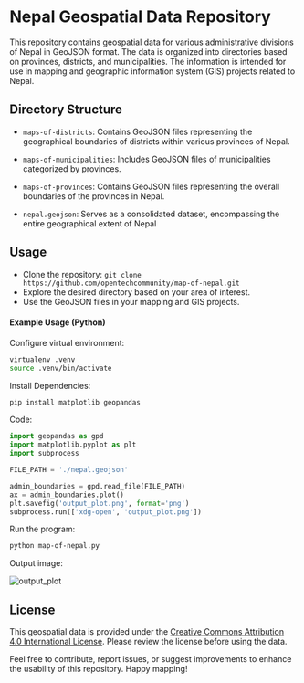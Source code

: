 # Nepal Geospatial Data Repository

This repository contains geospatial data for various administrative divisions of Nepal in GeoJSON format. The data is organized into directories based on provinces, districts, and municipalities. The information is intended for use in mapping and geographic information system (GIS) projects related to Nepal.



## Directory Structure

- `maps-of-districts`: Contains GeoJSON files representing the geographical boundaries of districts within various provinces of Nepal.

- `maps-of-municipalities`: Includes GeoJSON files of municipalities categorized by provinces.

- `maps-of-provinces`: Contains GeoJSON files representing the overall boundaries of the provinces in Nepal.

- `nepal.geojson`: Serves as a consolidated dataset, encompassing the entire geographical extent of Nepal

## Usage

- Clone the repository: `git clone https://github.com/opentechcommunity/map-of-nepal.git`
- Explore the desired directory based on your area of interest.
- Use the GeoJSON files in your mapping and GIS projects.


#### Example Usage (Python)
Configure virtual environment:
```bash
virtualenv .venv
source .venv/bin/activate
```
Install Dependencies:
```bash
pip install matplotlib geopandas
```
Code:
```python
import geopandas as gpd
import matplotlib.pyplot as plt
import subprocess

FILE_PATH = './nepal.geojson'

admin_boundaries = gpd.read_file(FILE_PATH)
ax = admin_boundaries.plot()
plt.savefig('output_plot.png', format='png')
subprocess.run(['xdg-open', 'output_plot.png'])
```
Run the program:
```bash
python map-of-nepal.py
```
Output image:

![output_plot](https://github.com/opentechcommunity/map-of-nepal/assets/10881526/08b88631-9c67-4c1c-9cf8-a3058c6e8da5)

## License
This geospatial data is provided under the  [Creative Commons Attribution 4.0 International License](https://creativecommons.org/licenses/by/4.0/). Please review the license before using the data.

Feel free to contribute, report issues, or suggest improvements to enhance the usability of this repository. Happy mapping!





